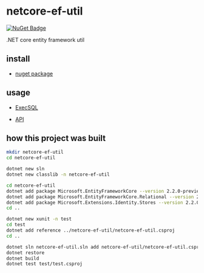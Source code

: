 # netcore-ef-util

[![NuGet Badge](https://buildstats.info/nuget/netcore-util)](https://www.nuget.org/packages/netcore-ef-util/)

.NET core entity framework util

## install

- [nuget package](https://www.nuget.org/packages/netcore-ef-util/)

## usage

- [ExecSQL](https://github.com/devel0/worked-hours-tracker/blob/cec37c8c07bef5e07c03ca2c9a129094faab1fa0/WorkedHoursTrackerWebapi/Controllers/ApiController.cs#L481)

- [API](doc/api/EFUtil/Util.md)

## how this project was built

```sh
mkdir netcore-ef-util
cd netcore-ef-util

dotnet new sln
dotnet new classlib -n netcore-ef-util

cd netcore-ef-util
dotnet add package Microsoft.EntityFrameworkCore --version 2.2.0-preview1-35029
dotnet add package Microsoft.EntityFrameworkCore.Relational --version 2.2.0-preview1-35029
dotnet add package Microsoft.Extensions.Identity.Stores --version 2.2.0-preview1-35029
cd ..

dotnet new xunit -n test
cd test
dotnet add reference ../netcore-ef-util/netcore-ef-util.csproj
cd ..

dotnet sln netcore-ef-util.sln add netcore-ef-util/netcore-ef-util.csproj
dotnet restore
dotnet build
dotnet test test/test.csproj
```
